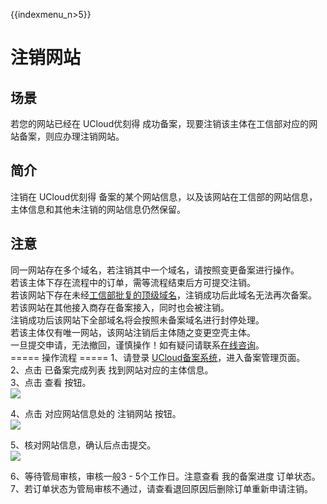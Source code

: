 {{indexmenu_n>5}}

# 注销网站

## 场景

若您的网站已经在 UCloud优刻得 成功备案，现要注销该主体在工信部对应的网站备案，则应办理注销网站。

## 简介

注销在 UCloud优刻得 备案的某个网站信息，以及该网站在工信部的网站信息，主体信息和其他未注销的网站信息仍然保留。

## 注意

同一网站存在多个域名，若注销其中一个域名，请按照变更备案进行操作。  
若该主体下存在流程中的订单，需等流程结束后方可提交注销。  
若该网站下存在未经[工信部批复的顶级域名](http://域名.信息/)，注销成功后此域名无法再次备案。  
若该网站在其他接入商存在备案接入，同时也会被注销。  
注销成功后该网站下全部域名将会按照未备案域名进行封停处理。  
若该主体仅有唯一网站，该网站注销后主体随之变更空壳主体。  
一旦提交申请，无法撤回，谨慎操作！如有疑问请联系[在线咨询](https://spt.ucloud.cn/30002)。  
\===== 操作流程 ===== 1、请登录
[UCloud备案系统](https://console.ucloud.cn/icp)，进入备案管理页面。  
2、点击 已备案完成列表 找到网站对应的主体信息。  
3、点击 查看 按钮。  
![](/images/beian/beian1/guidance/注销网站1.png)

4、点击 对应网站信息处的 注销网站 按钮。  
![](/images/beian/beian1/guidance/注销网站2.png)

5、核对网站信息，确认后点击提交。  
![](/images/beian/beian1/guidance/注销网站3.png)

6、等待管局审核，审核一般3 - 5个工作日。注意查看 我的备案进度 订单状态。  
7、若订单状态为管局审核不通过，请查看退回原因后删除订单重新申请注销。
